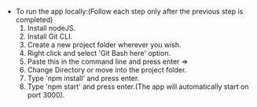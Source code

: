 

* To run the app locally:(Follow each step only after the previous step is completed)
   1. Install nodeJS.
   2. Install Git CLI.
   3. Create a new project folder wherever you wish.
   4. Right click and select 'Git Bash here' option.
   5. Paste this in the command line and press enter =>
   6. Change Directory or move into the project folder.
   7. Type 'npm install' and press enter. 
   8. Type 'npm start' and press enter.(The app will automatically start on port 3000).
